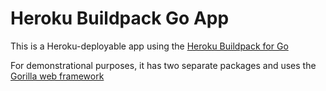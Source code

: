 # Heroku Buildpack Go App

This is a Heroku-deployable app using the [Heroku Buildpack for Go](http://github.com/surma/heroku-buildpack-go)

For demonstrational purposes, it has two separate packages and uses the [Gorilla web framework](http://gorilla-web.appspot.com)

